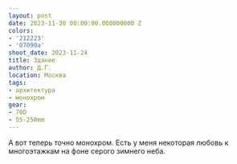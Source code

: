 ```yaml
---
layout: post
date: 2023-11-30 00:00:00.000000000 Z
colors:
- '212223'
- '07090a'
shoot_date: 2023-11-24
title: Здание
author: Д.Г.
location: Москва
tags:
- архитектура
- монохром
gear:
- 70D
- 55-250mm
---
```

А вот теперь точно монохром. Есть у меня некоторая любовь к многоэтажкам на фоне серого зимнего неба.

